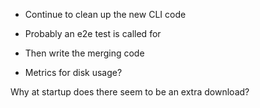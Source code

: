 - Continue to clean up the new CLI code

- Probably an e2e test is called for
  
- Then write the merging code

- Metrics for disk usage? 

Why at startup does there seem to be an extra download?

